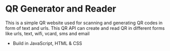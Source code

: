 # QR Generator and Reader

This is a simple QR website used for scanning and generating QR codes in form of text and urls.
This QR API can create and read QR in different forms like urls, text, wifi, vcard, sms and email 

- Build in JavaScript, HTML &amp; CSS
